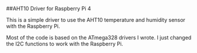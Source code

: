 ##AHT10 Driver for Raspberry Pi 4

This is a simple driver to use the AHT10 temperature and humidity sensor
with the Raspberry Pi. 

Most of the code is based on the ATmega328 drivers I wrote. I just changed the I2C
functions to work with the Raspberry Pi. 

